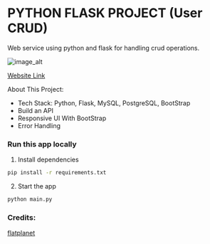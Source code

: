 # PYTHON FLASK PROJECT (User CRUD)

Web service using python and flask for handling crud operations.

![image_alt](https://github.com/p-sher4win/Flasker-DB-CURD/blob/d4de052a85e5246cf24a2e6c2cd290c36db90a4f/static/images/flasker-proj.png)

[Website Link](https://flask-crud-proj.onrender.com)

About This Project:
- Tech Stack: Python, Flask, MySQL, PostgreSQL, BootStrap
- Build an API
- Responsive UI With BootStrap
- Error Handling

### Run this app locally
1. Install dependencies
```bash
pip install -r requirements.txt
```
2. Start the app
```bash
python main.py
```

### Credits:

[flatplanet](https://github.com/flatplanet/flasker)
